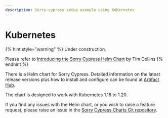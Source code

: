 ```yaml
---
description: Sorry-cypress setup example using Kubernetes
---
```


# Kubernetes



{% hint style="warning" %}
Under construction.

Please refer to [Introducing the Sorry Cypress Helm Chart](https://crumbhole.com/indroducing-the-sorry-cypress-helm-chart/) by Tim Collins
{% endhint %}

There is a Helm chart for Sorry Cypress. Detailed information on the latest release versions plus how to install and configure can be found at [Artifact Hub](https://artifacthub.io/packages/helm/sorry-cypress/sorry-cypress).

The chart is designed to work with Kubernetes 1.16 to 1.20.

If you find any issues with the Helm chart, or you wish to raise a feature request, please raise an issue in the [Sorry Cypress Charts Git repository](https://github.com/sorry-cypress/charts/issues).







